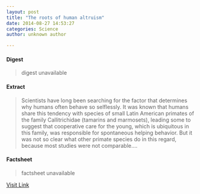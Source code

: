 ```yaml
---
layout: post
title: "The roots of human altruism"
date: 2014-08-27 14:53:27
categories: Science
author: unknown author

---
```



#### Digest
>digest unavailable

#### Extract
>Scientists have long been searching for the factor that determines why humans often behave so selflessly. It was known that humans share this tendency with species of small Latin American primates of the family Callitrichidae (tamarins and marmosets), leading some to suggest that cooperative care for the young, which is ubiquitous in this family, was responsible for spontaneous helping behavior. But it was not so clear what other primate species do in this regard, because most studies were not comparable....

#### Factsheet
>factsheet unavailable

[Visit Link](http://phys.org/news328355576.html)


